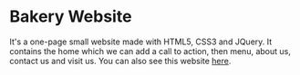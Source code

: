 # Bakery Website

It's a one-page small website made with HTML5, CSS3 and JQuery. It contains the home which we can add a call to action, then menu, about us, contact us and visit us. You can also see this website [here](https://carlosebmachado.github.io/bakery-website/).
